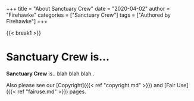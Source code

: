 +++
title = "About Sanctuary Crew"
date = "2020-04-02"
author = "Firehawke"
categories = ["Sanctuary Crew"]
tags = ["Authored by Firehawke"]
+++

{{< break1 >}}

# Sanctuary Crew is...

**Sanctuary Crew** is.. blah blah blah..

Also please see our [Copyright]({{< ref "copyright.md" >}}) and [Fair Use]({{< ref "fairuse.md" >}}) pages.